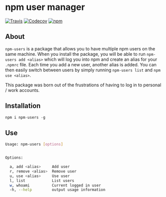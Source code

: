 # npm user manager

[![Travis](https://img.shields.io/travis/scripter-co/npm-users.svg)](https://travis-ci.org/scripter-co/npm-users) [![Codecov](https://img.shields.io/codecov/c/github/scripter-co/npm-users.svg)](https://codecov.io/gh/scripter-co/npm-users) [![npm](https://img.shields.io/npm/v/npm-users.svg)](https://www.npmjs.com/package/npm-users)

## About

`npm-users` is a package that allows you to have multiple npm users on the same machine. When you install the package, you will be able to run `npm-users add <alias>` which will log you into npm and create an alias for your `.npmrc` file. Each time you add a new user, another alias is added. You can then easily switch between users by simply running `npm-users list` and `npm use <alias>`.

This package was born out of the frustrations of having to log in to personal / work accounts.

## Installation

```javascript
npm i npm-users -g
```

## Use

```bash
Usage: npm-users [options]


Options:

  a, add <alias>     Add user
  r, remove <alias>  Remove user
  u, use <alias>     Use user
  l, list            List users
  w, whoami          Current logged in user
  -h, --help         output usage information
```
